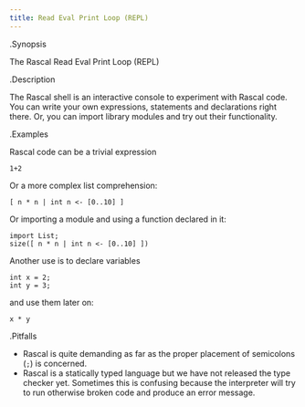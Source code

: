 ```yaml
---
title: Read Eval Print Loop (REPL)
---
```


.Synopsis

The Rascal Read Eval Print Loop (REPL)

.Description

The Rascal shell is an interactive console to experiment with Rascal code. You can write
your own expressions, statements and declarations right there. Or, you can import library
modules and try out their functionality.

.Examples

Rascal code can be a trivial expression
```rascal-shell
1+2
```
Or a more complex list comprehension:
```rascal-shell
[ n * n | int n <- [0..10] ]
```
Or importing a module and using a function declared in it:
```rascal-shell
import List;
size([ n * n | int n <- [0..10] ])
```
Another use is to declare variables
```rascal-shell
int x = 2;
int y = 3;
```
and use them later on:
```rascal-shell,continue
x * y
```

.Pitfalls

* Rascal is quite demanding as far as the proper placement of semicolons (`;`) is concerned.
* Rascal is a statically typed language but we have not released the type checker yet. Sometimes this
is confusing because the interpreter will try to run otherwise broken code and produce an error message.
